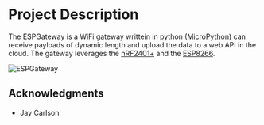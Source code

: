# Project Description

The ESPGateway is a WiFi gateway writtein in python ([MicroPython](micropython.com)) can receive payloads of dynamic length and upload the data to a web API in the cloud. The gateway leverages the [nRF2401+](digikey.com) and the [ESP8266](digikey.com).

![ESPGateway](https://i.imgur.com/8RqvlG2.jpg)

## Acknowledgments

- Jay Carlson
